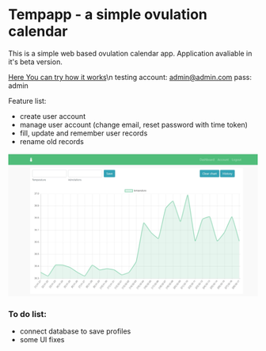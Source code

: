 # Tempapp - a simple ovulation calendar


This is a simple web based ovulation calendar app. Application avaliable in it's beta version. 

[Here You can try how it works](https://ovu-cal.herokuapp.com)\n
testing account: admin@admin.com
pass: admin

Feature list:
- create user account
- manage user account (change email, reset password with time token)
- fill, update and remember user records
- rename old records


![](images/tempapp_img.jpg)


### To do list:

- connect database to save profiles
- some UI fixes
